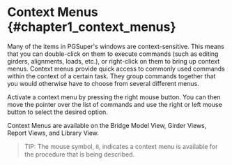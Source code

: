 Context Menus {#chapter1_context_menus}
==============================================
Many of the items in PGSuper's windows are context-sensitive. This means that you can double-click on them to execute commands (such as editing girders, alignments, loads, etc.), or right-click on them to bring up context menus. Context menus provide quick access to commonly used commands within the context of a certain task. They group commands together that you would otherwise have to choose from several different menus.

Activate a context menu by pressing the right mouse button. You can then move the pointer over the list of commands and use the right or left mouse button to select the desired option.

Context Menus are available on the Bridge Model View, Girder Views, Report Views, and Library View.

> TIP: The mouse symbol, <span style="font-family:Wingdings;">8</span>, indicates a context menu is available for the procedure that is being described.

